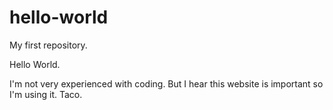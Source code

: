 # hello-world
My first repository.

Hello World.

I'm not very experienced with coding. But I hear this website is important so I'm using it.
Taco.

